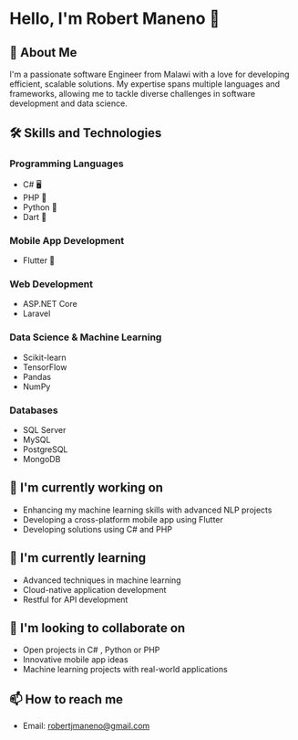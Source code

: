 # Hello, I'm Robert Maneno 👋

## 🚀 About Me
I'm a passionate software Engineer from Malawi with a love for developing efficient, scalable solutions. My expertise spans multiple languages and frameworks, allowing me to tackle diverse challenges in software development and data science.

## 🛠 Skills and Technologies

### Programming Languages
- C# 🖥️
- PHP 🐘
- Python 🐍
- Dart 🎯

### Mobile App Development
- Flutter 📱

### Web Development
- ASP.NET Core
- Laravel

### Data Science & Machine Learning
- Scikit-learn
- TensorFlow
- Pandas
- NumPy

### Databases
- SQL Server
- MySQL
- PostgreSQL
- MongoDB

## 🔭 I'm currently working on
- Enhancing my machine learning skills with advanced NLP projects
- Developing a cross-platform mobile app using Flutter
- Developing solutions using C# and PHP

## 🌱 I'm currently learning
- Advanced techniques in machine learning
- Cloud-native application development
- Restful for API development
  

## 👯 I'm looking to collaborate on
- Open projects in C# , Python or PHP
- Innovative mobile app ideas
- Machine learning projects with real-world applications

## 📫 How to reach me
- Email: robertjmaneno@gmail.com


